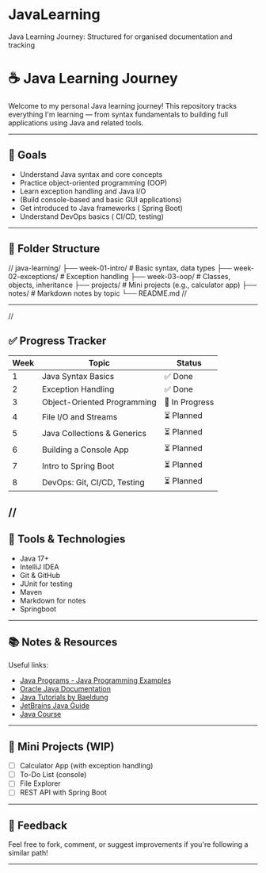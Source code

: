 # JavaLearning
Java Learning Journey: Structured for organised documentation and tracking

# ☕ Java Learning Journey

Welcome to my personal Java learning journey! This repository tracks everything I'm learning — from syntax fundamentals to building full applications using Java and related tools.

---

## 🎯 Goals

- Understand Java syntax and core concepts
- Practice object-oriented programming (OOP)
- Learn exception handling and Java I/O
- (Build console-based and basic GUI applications)
- Get introduced to Java frameworks ( Spring Boot)
- Understand DevOps basics ( CI/CD, testing)

---

## 📁 Folder Structure



//
java-learning/
├── week-01-intro/            # Basic syntax, data types
├── week-02-exceptions/       # Exception handling
├── week-03-oop/              # Classes, objects, inheritance
├── projects/                 # Mini projects (e.g., calculator app)
├── notes/                    # Markdown notes by topic
└── README.md
//


---
//
## ✅ Progress Tracker

| Week | Topic                         | Status |
|------|-------------------------------|--------|
| 1    | Java Syntax Basics            | ✅ Done |
| 2    | Exception Handling            | ✅ Done |
| 3    | Object-Oriented Programming   | 🔄 In Progress |
| 4    | File I/O and Streams          | ⏳ Planned |
| 5    | Java Collections & Generics   | ⏳ Planned |
| 6    | Building a Console App        | ⏳ Planned |
| 7    | Intro to Spring Boot          | ⏳ Planned |
| 8    | DevOps: Git, CI/CD, Testing   | ⏳ Planned |
//
---

## 🧰 Tools & Technologies

- Java 17+
- IntelliJ IDEA
- Git & GitHub
- JUnit for testing
- Maven
- Markdown for notes
- Springboot

---

## 📚 Notes & Resources

Useful links:

- [Java Programs - Java Programming Examples](https://www.geeksforgeeks.org/java/java-programming-examples/)
- [Oracle Java Documentation](https://docs.oracle.com/en/java/)
- [Java Tutorials by Baeldung](https://www.baeldung.com/)
- [JetBrains Java Guide](https://www.jetbrains.com/guide/java/)
- [Java Course](https://www.youtube.com/watch?v=xTtL8E4LzTQ)

---

## 🚀 Mini Projects (WIP)

- [ ] Calculator App (with exception handling)
- [ ] To-Do List (console)
- [ ] File Explorer
- [ ] REST API with Spring Boot

---

## 🤝 Feedback

Feel free to fork, comment, or suggest improvements if you're following a similar path!



---


